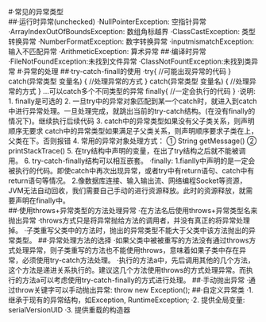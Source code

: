 #·常见的异常类型  
##·运行时异常(unchecked)
	·NullPointerException: 空指针异常
	·ArrayIndexOutOfBoundsException: 数组角标越界
	·ClassCastException: 类型转换异常
	·NumberFormatException: 数字转换异常
	·inputmismatchException: 输入不匹配异常
	·ArithmeticException: 算术异常
##·编译时异常
	·FileNotFoundException:未找到文件异常
	·ClassNotFountException:未找到类异常
#·异常的处理
##·try-catch-finall的使用
	·try{
		//可能出现异常的代码
	} catch(异常类型 变量名) {
		//处理异常的方式
	} catch(异常类型 变量名) {
		//处理异常的方式
	}
	...可以catch多个不同类型的异常
	finally{
		//一定会执行的代码
	}
	·说明: 
			1. finally是可选的
			2. 一旦try中的异常对象匹配到某一个catch时，就进入到catch中进行异常处理。一旦处理完成，就跳出当前的try-catch结构。(在没有finally的情况下)。继续执行后续代码
			3. catch中的异常类型如果没有父子类关系，则声明顺序无要求
			   catch中的异常类型如果满足子父类关系，则声明顺序要求子类在上，父类在下。否则报错
			4. 常用的异常对象处理方式： ① String getMessage() ② printStackTrace()
			5. 在try结构中声明的变量，在出了try结构之后就不能被调用。
			6. try-catch-finally结构可以相互嵌套。
	·finally: 1.fianlly中声明的是一定会被执行的代码。即使catch中再次出现异常，或者try中有return语句、catch中有return语句等情况。
			  2.像数据库连接、输入输出流、网络编程Socket等资源，JVM无法自动回收，我们需要自己手动的进行资源释放。此时的资源释放，就需要声明在finally中。  
##·使用throws+异常类型的方法处理异常
	·在方法名后使用throws+异常类型名来抛出异常
	·throws方式只是将异常抛给方法的调用者，并没有真正的将异常处理掉。
	·子类重写父类中的方法时，抛出的异常类型不能大于父类中该方法抛出的异常类型。
##·异常处理方法的选择
	·如果父类中被被重写的方法没有通过throws方式处理异常，则子类重写的方法也不能使用throws，意味着如果子类中存在异常，必须使用try-catch方法处理。
	·执行的方法a中，先后调用其他的几个方法，这个方法是递进关系执行的。建议这几个方法使用throws的方式处理异常。而执行的方法a可以考虑使用try-catch-finally的方式进行处理。
##·手动抛出异常
	·通过throw关键字可以手动抛出异常: throw new Exception();
##·自定义异常类
	·1. 继承于现有的异常结构，如Exception, RuntimeException;
	·2. 提供全局变量: serialVersionUID
	·3. 提供重载的构造器


